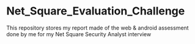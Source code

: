 # Net_Square_Evaluation_Challenge
This repository stores my report made of the web &amp; android assessment done by me for my Net Square Security Analyst interview
